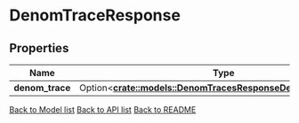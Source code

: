# DenomTraceResponse

## Properties

Name | Type | Description | Notes
------------ | ------------- | ------------- | -------------
**denom_trace** | Option<[**crate::models::DenomTracesResponseDenomTracesInner**](DenomTraces_response_denom_traces_inner.md)> |  | [optional]

[Back to Model list](../README.md#documentation-for-models) [Back to API list](../README.md#documentation-for-api-endpoints) [Back to README](../README.md)



